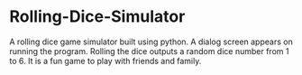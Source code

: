 # Rolling-Dice-Simulator
A rolling dice game simulator built using python. A dialog screen appears on running the program. 
Rolling the dice outputs a random dice number from 1 to 6. It is a fun game to play with friends and family.
